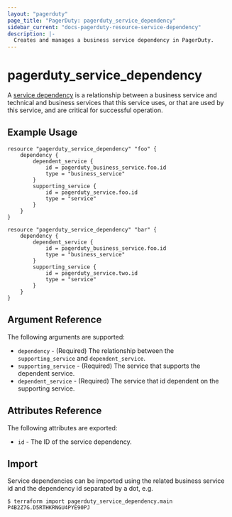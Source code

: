 ```yaml
---
layout: "pagerduty"
page_title: "PagerDuty: pagerduty_service_dependency"
sidebar_current: "docs-pagerduty-resource-service-dependency"
description: |-
  Creates and manages a business service dependency in PagerDuty.
---
```


# pagerduty\_service\_dependency

A [service dependency](https://developer.pagerduty.com/api-reference/reference/REST/openapiv3.json/paths/~1service_dependencies~1associate/post) is a relationship between a business service and technical and business services that this service uses, or that are used by this service, and are critical for successful operation.


## Example Usage

```hcl
resource "pagerduty_service_dependency" "foo" {
	dependency {
		dependent_service {
			id = pagerduty_business_service.foo.id
			type = "business_service"
		}
		supporting_service {
			id = pagerduty_service.foo.id
			type = "service"
		}
	}
}

resource "pagerduty_service_dependency" "bar" {
	dependency {
		dependent_service {
			id = pagerduty_business_service.foo.id
			type = "business_service"
		}
		supporting_service {
			id = pagerduty_service.two.id
			type = "service"
		}
	}
}
```

## Argument Reference

The following arguments are supported:

  * `dependency` - (Required) The relationship between the `supporting_service` and `dependent_service`.
  * `supporting_service` - (Required) The service that supports  the  dependent service.
  * `dependent_service` - (Required) The service that id dependent on the supporting service.

## Attributes Reference

The following attributes are exported:

  * `id` - The ID of the service dependency.

## Import

Service dependencies can be imported using the related business service id and the dependency id separated by a dot, e.g.

```
$ terraform import pagerduty_service_dependency.main P4B2Z7G.D5RTHKRNGU4PYE90PJ
```

